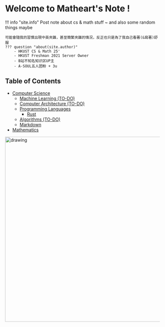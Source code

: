 # Welcome to Matheart's Note !
!!! info "site.info"
    Post note about cs & math stuff ~ and also some random things maybe

    可能會隨我的習慣出現中英夾雜，甚至簡繁夾雜的情況，反正也只是為了我自己看著(&寫著)舒服
    ??? question "about(site.author)"
        - HKUST CS & Math 25'
        - HKUST Freshman 2021 Server Owner
        - B站不知名知识区UP主
        - A-SOUL五人团粉 + 3u

## Table of Contents
- [Computer Science](cs)
    - [Machine Learning (TO-DO)](cs/ml)
    - [Computer Architecture (TO-DO)](cs/archi)
    - [Programming Languages](cs/pl)
        - [Rust](cs/pl/rust)
    - [Algorithms (TO-DO)](cs/algo)
    - [Markdown](cs/markdown)
- [Mathematics](math)

<img src="assets/asoul-carol.png" alt="drawing" width="600"/>